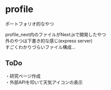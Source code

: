# profile
ポートフォリオ的なやつ

profile_next内のファイルがNext.jsで開発したやつ  
外のやつは下書き的な感じ(express server)  
すごくわかりづらいファイル構成... 　

## ToDo
・研究ページ作成  
・外部APIを叩いて天気アイコンの表示